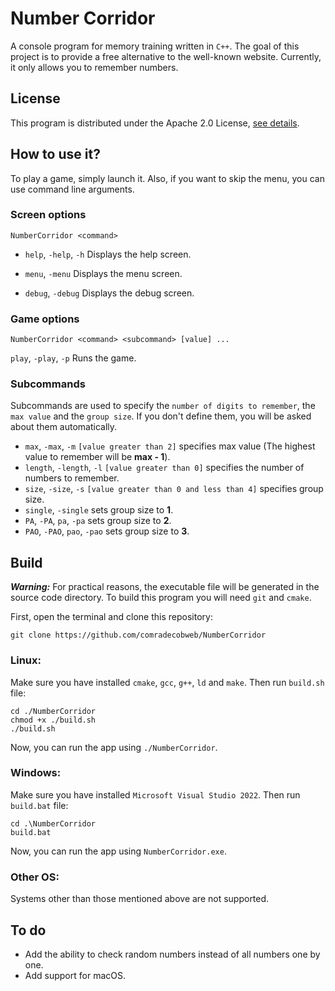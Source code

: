 # Number Corridor


A console program for memory training written in `C++`. The goal of this project is to provide a free 
alternative to the well-known website. Currently, it only allows you to remember numbers.


## License


This program is distributed under the Apache 2.0 License, [see details](LICENSE.md).


## How to use it?

To play a game, simply launch it. Also, if you want to skip the menu, you can use command line arguments.


### Screen options

```
NumberCorridor <command>
```

* `help`, `-help`, `-h`
Displays the help screen.

* `menu`, `-menu`
Displays the menu screen.

* `debug`, `-debug`
Displays the debug screen.

### Game options

```
NumberCorridor <command> <subcommand> [value] ...
```


`play`, `-play`, `-p` Runs the game.

### Subcommands

Subcommands are used to specify the `number of digits to remember`, the `max value` and the `group size`. If you don't 
define them, you will be asked about them automatically.

*  `max`, `-max`, `-m` `[value greater than 2]` specifies max value (The highest value to remember will be **max - 1**).
*  `length`, `-length`, `-l` `[value greater than 0]` specifies the number of numbers to remember.
*  `size`, `-size`, `-s` `[value greater than 0 and less than 4]` specifies group size.
* `single`, `-single` sets group size to **1**.
* `PA`, `-PA`, `pa`, `-pa` sets group size to **2**.
* `PAO`, `-PAO`, `pao`, `-pao` sets group size to **3**.


## Build


***Warning:***
For practical reasons, the executable file will be generated in the source code directory.
To build this program you will need `git` and `cmake`.

First, open the terminal and clone this repository:


`git clone https://github.com/comradecobweb/NumberCorridor`


### Linux:


Make sure you have installed `cmake`, `gcc`, `g++`, `ld` and `make`.
Then run `build.sh` file:

```shell
cd ./NumberCorridor
chmod +x ./build.sh
./build.sh
```

Now, you can run the app using `./NumberCorridor`.


### Windows:


Make sure you have installed `Microsoft Visual Studio 2022`. Then run `build.bat` file:

```shell
cd .\NumberCorridor
build.bat
```

Now, you can run the app using `NumberCorridor.exe`.


### Other OS:


Systems other than those mentioned above are not supported.


## To do


- Add the ability to check random numbers instead of all numbers one by one.
- Add support for macOS.